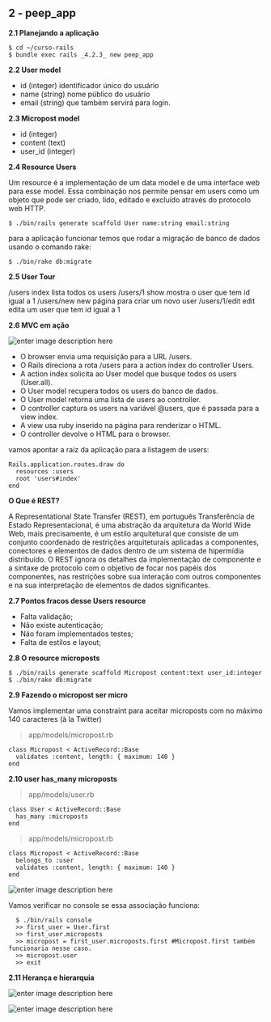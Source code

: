 2 - peep_app
-----------

**2.1 Planejando a aplicação**

    $ cd ~/curso-rails
    $ bundle exec rails _4.2.3_ new peep_app

**2.2 User model**

- id (integer) identificador único do usuário
- name (string) nome público do usuário
- email (string) que também servirá para login.

**2.3 Micropost model**

- id (integer)
- content (text)
- user_id (integer)

**2.4 Resource Users**

Um resource é a implementação de um data model e de uma interface web para esse model. Essa combinação nos permite pensar em users como um objeto que pode ser criado, lido, editado e excluído através do protocolo web HTTP.

    $ ./bin/rails generate scaffold User name:string email:string

para a aplicação funcionar temos que rodar a migração de banco de dados usando o comando rake:

    $ ./bin/rake db:migrate

**2.5 User Tour**

/users 	        index 	lista todos os users
/users/1 	        show 	mostra o user que tem id igual a 1
/users/new 	new 	        página para criar um novo user
/users/1/edit 	edit 	        edita um user que tem id igual a 1

**2.6 MVC em ação**

![enter image description here](https://softcover.s3.amazonaws.com/636/ruby_on_rails_tutorial_3rd_edition/images/figures/mvc_detailed.png)

- O browser envia uma requisição para a URL /users.
- O Rails direciona a rota /users para a action index do controller Users.
- A action index solicita ao User model que busque todos os users (User.all).
- O User model recupera todos os users do banco de dados.
- O User model retorna uma lista de users ao controller.
- O controller captura os users na variável @users, que é passada para a view index.
-  A view usa ruby  inserido na página para renderizar o HTML.
- O controller devolve o HTML para o browser.

vamos apontar a raiz da aplicação para a listagem de users:

    Rails.application.routes.draw do
      resources :users
      root 'users#index'
    end

**O Que é REST?**

A Representational State Transfer (REST), em português Transferência de Estado Representacional, é uma abstração da arquitetura da World Wide Web, mais precisamente, é um estilo arquitetural que consiste de um conjunto coordenado de restrições arquiteturais aplicadas a componentes, conectores e elementos de dados dentro de um sistema de hipermídia distribuído. O REST ignora os detalhes da implementação de componente e a sintaxe de protocolo com o objetivo de focar nos papéis dos componentes, nas restrições sobre sua interação com outros componentes e na sua interpretação de elementos de dados significantes.

**2.7 Pontos fracos desse Users resource**

- Falta validação;
- Não existe autenticação;
- Não foram implementados testes;
- Falta de estilos e layout;

**2.8 O resource microposts**

    $ ./bin/rails generate scaffold Micropost content:text user_id:integer
    $ ./bin/rake db:migrate

**2.9 Fazendo o micropost ser micro**

Vamos implementar uma constraint para aceitar microposts com no máximo 140 caracteres (à la Twitter)

> app/models/micropost.rb

    class Micropost < ActiveRecord::Base
      validates :content, length: { maximum: 140 }
    end


**2.10 user has_many microposts**

> app/models/user.rb

    class User < ActiveRecord::Base
      has_many :microposts
    end

> app/models/micropost.rb

    class Micropost < ActiveRecord::Base
      belongs_to :user
      validates :content, length: { maximum: 140 }
    end

![enter image description here](https://softcover.s3.amazonaws.com/636/ruby_on_rails_tutorial_3rd_edition/images/figures/micropost_user_association.png)

Vamos verificar no console se essa associação funciona:

      $ ./bin/rails console      
      >> first_user = User.first      
      >> first_user.microposts
      >> micropost = first_user.microposts.first #Micropost.first também funcionaria nesse caso.
      >> micropost.user
      >> exit

**2.11 Herança e hierarquia**

![enter image description here](https://softcover.s3.amazonaws.com/636/ruby_on_rails_tutorial_3rd_edition/images/figures/demo_model_inheritance.png)



![enter image description here](https://softcover.s3.amazonaws.com/636/ruby_on_rails_tutorial_3rd_edition/images/figures/demo_controller_inheritance.png)







